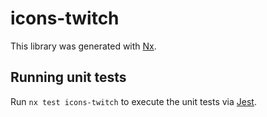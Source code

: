 # icons-twitch

This library was generated with [Nx](https://nx.dev).

## Running unit tests

Run `nx test icons-twitch` to execute the unit tests via [Jest](https://jestjs.io).

